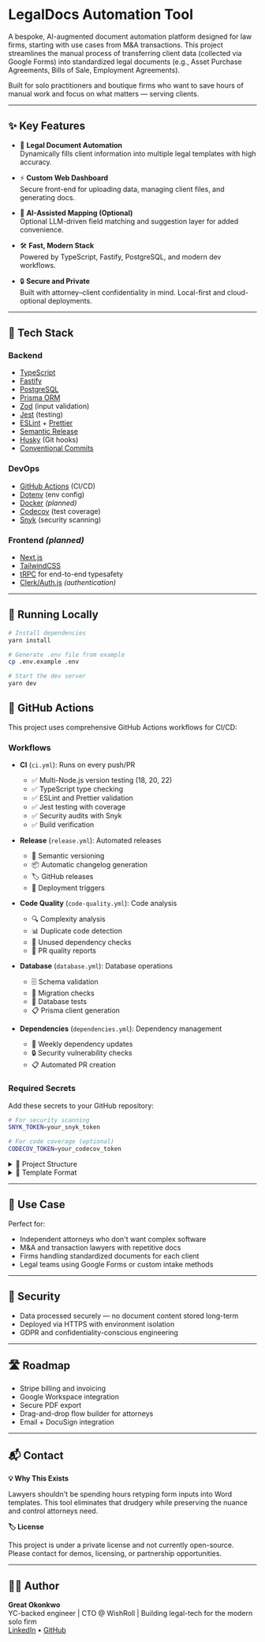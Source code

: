 # LegalDocs Automation Tool

A bespoke, AI-augmented document automation platform designed for law firms, starting with use cases from M&A transactions. This project streamlines the manual process of transferring client data (collected via Google Forms) into standardized legal documents (e.g., Asset Purchase Agreements, Bills of Sale, Employment Agreements).

Built for solo practitioners and boutique firms who want to save hours of manual work and focus on what matters — serving clients.

---

## ✨ Key Features

- 🧾 **Legal Document Automation**  
  Dynamically fills client information into multiple legal templates with high accuracy.

- ⚡ **Custom Web Dashboard**  
  Secure front-end for uploading data, managing client files, and generating docs.

- 🤖 **AI-Assisted Mapping (Optional)**  
  Optional LLM-driven field matching and suggestion layer for added convenience.

- 🛠️ **Fast, Modern Stack**  
  Powered by TypeScript, Fastify, PostgreSQL, and modern dev workflows.

- 🔒 **Secure and Private**  
  Built with attorney–client confidentiality in mind. Local-first and cloud-optional deployments.

---

## 🧱 Tech Stack

### Backend

- [TypeScript](https://www.typescriptlang.org/)
- [Fastify](https://www.fastify.io/)
- [PostgreSQL](https://www.postgresql.org/)
- [Prisma ORM](https://www.prisma.io/)
- [Zod](https://github.com/colinhacks/zod) (input validation)
- [Jest](https://jestjs.io/) (testing)
- [ESLint](https://eslint.org/) + [Prettier](https://prettier.io/)
- [Semantic Release](https://semantic-release.gitbook.io/semantic-release/)
- [Husky](https://typicode.github.io/husky/) (Git hooks)
- [Conventional Commits](https://www.conventionalcommits.org/)

### DevOps

- [GitHub Actions](https://github.com/features/actions) (CI/CD)
- [Dotenv](https://github.com/motdotla/dotenv) (env config)
- [Docker](https://www.docker.com/) *(planned)*
- [Codecov](https://codecov.io/) (test coverage)
- [Snyk](https://snyk.io/) (security scanning)

### Frontend *(planned)*

- [Next.js](https://nextjs.org/)
- [TailwindCSS](https://tailwindcss.com/)
- [tRPC](https://trpc.io/) for end-to-end typesafety
- [Clerk/Auth.js](https://clerk.dev/) *(authentication)*

---

## 🧪 Running Locally

```bash
# Install dependencies
yarn install

# Generate .env file from example
cp .env.example .env

# Start the dev server
yarn dev
```

## 🚀 GitHub Actions

This project uses comprehensive GitHub Actions workflows for CI/CD:

### Workflows

- **CI** (`ci.yml`): Runs on every push/PR
  - ✅ Multi-Node.js version testing (18, 20, 22)
  - ✅ TypeScript type checking
  - ✅ ESLint and Prettier validation
  - ✅ Jest testing with coverage
  - ✅ Security audits with Snyk
  - ✅ Build verification

- **Release** (`release.yml`): Automated releases
  - 🚀 Semantic versioning
  - 📦 Automatic changelog generation
  - 🏷️ GitHub releases
  - 🚀 Deployment triggers

- **Code Quality** (`code-quality.yml`): Code analysis
  - 🔍 Complexity analysis
  - 📊 Duplicate code detection
  - 🧹 Unused dependency checks
  - 📝 PR quality reports

- **Database** (`database.yml`): Database operations
  - 🗄️ Schema validation
  - 🔄 Migration checks
  - 🧪 Database tests
  - 📋 Prisma client generation

- **Dependencies** (`dependencies.yml`): Dependency management
  - 🔄 Weekly dependency updates
  - 🔒 Security vulnerability checks
  - 📋 Automated PR creation

### Required Secrets

Add these secrets to your GitHub repository:

```bash
# For security scanning
SNYK_TOKEN=your_snyk_token

# For code coverage (optional)
CODECOV_TOKEN=your_codecov_token
```

<details>
<summary>📁 Project Structure</summary>

```
├── src/
│   ├── api/              # Routes and controllers
│   ├── services/         # Business logic
│   ├── templates/        # Word and PDF legal templates
│   ├── utils/            # Formatters, mappers, etc.
│   └── index.ts          # Entry point
├── __tests__/            # Unit and integration tests
├── jest.config.ts
├── .eslintrc.js
├── .prettierrc
├── package.json
└── README.md
```

</details>

<details>
<summary>📄 Template Format</summary>

```
{{client_name}}
{{purchase_amount}}
{{agreement_date}}
```

</details>

---

## 💼 Use Case

Perfect for:
- Independent attorneys who don't want complex software
- M&A and transaction lawyers with repetitive docs
- Firms handling standardized documents for each client
- Legal teams using Google Forms or custom intake methods

---

## 🔐 Security

- Data processed securely — no document content stored long-term
- Deployed via HTTPS with environment isolation
- GDPR and confidentiality-conscious engineering

---

## 🛣 Roadmap

- Stripe billing and invoicing
- Google Workspace integration
- Secure PDF export
- Drag-and-drop flow builder for attorneys
- Email + DocuSign integration

---

## 📬 Contact

**💡 Why This Exists**

Lawyers shouldn't be spending hours retyping form inputs into Word templates. This tool eliminates that drudgery while preserving the nuance and control attorneys need.

**🏷 License**

This project is under a private license and not currently open-source.
Please contact for demos, licensing, or partnership opportunities.

---

## 👨‍💻 Author

**Great Okonkwo**  
YC-backed engineer | CTO @ WishRoll | Building legal-tech for the modern solo firm  
[LinkedIn](https://linkedin.com/in/greatokonkwo) • [GitHub](https://github.com/greatokonkwo)



